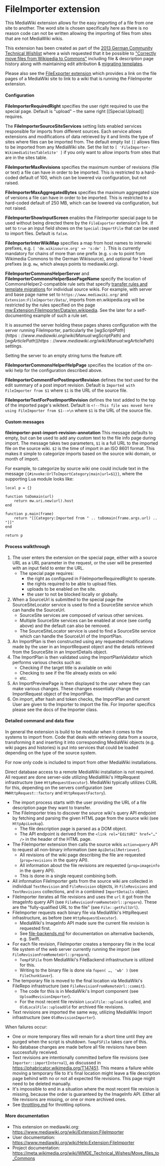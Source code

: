 # FileImporter extension

This MediaWiki extension allows for the easy importing of a file from one site to another.
The word site is chosen specifically here as there is no reason code can not be written allowing the
importing of files from sites that are not MediaWiki wikis.

This extension has been created as part of the
[2013 German Community Technical Wishlist](https://meta.wikimedia.org/wiki/WMDE_Technical_Wishes/Move_files_to_Commons)
where a wish requested that it be possible to
["Correctly move files from Wikipedia to Commons"](https://phabricator.wikimedia.org/T140462)
including file & description page history along with maintaining edit attribution &
[migrating templates](docs/wikitext-cleanup.md).

Please also see the [FileExporter extension](https://www.mediawiki.org/wiki/Extension:FileExporter)
which provides a link on the file pages of a MediaWiki site to link to a wiki that is running the
FileImporter extension.

#### Configuration

**FileImporterRequiredRight** specifies the user right required to use the special page. Default is
"upload" – the same right [[Special:Upload]] requires.

The **FileImporterSourceSiteServices** setting lists enabled services responsible for imports from different sources.
Each service allows extensions and modifications of data retrieved by it and limits the type of sites where files can be
imported from. The default empty list `[]` allows files to be imported from any MediaWiki site. Set the list to
`[ 'FileImporter-WikimediaSitesTableSite' ]` if you only want to allow imports from sites that are in the sites table.

**FileImporterMaxRevisions** specifies the maximum number of revisions (file or text) a file can
have in order to be imported. This is restricted to a hard-coded default of 100, which can be
lowered via configuration, but not raised.

**FileImporterMaxAggregatedBytes** specifies the maximum aggregated size of versions a file can have
in order to be imported. This is restricted to a hard-coded default of 250 MB, which can be lowered
via configuration, but not raised.

**FileImporterShowInputScreen** enables the FileImporter special page to be used without being directed there by the
`FileExporter` extension's link. If set to `true` an input field shows on the `Special:ImportFile` that can be used to
import files. Default is `false`.

**FileImporterInterWikiMap** specifies a map from host names to interwiki prefixes, e.g.
`[ 'de.wikisource.org' => 's:de' ]`. This is currently mandatory for chains of more than one prefix
(e.g. `s:de` to point from Wikimedia Commons to the German Wikisource), and optional for 1-level
prefixes (e.g. `mw`, which always points to mediawiki.org).

**FileImporterCommonsHelperServer** and **FileImporterCommonsHelperBasePageName** specify the
location of CommonsHelper2-compatible rule sets that specify
[transfer rules and template migrations](docs/wikitext-cleanup.md)
for individual source wikis. For example, with server and base page name set to
`https://www.mediawiki.org/` and `Extension:FileImporter/Data/`, imports from en.wikipedia.org will
be restricted by the rules specified on the page
[mw:Extension:FileImporter/Data/en.wikipedia](https://www.mediawiki.org/wiki/Extension:FileImporter/Data/en.wikipedia).
See the later for a self-documenting example of such a rule set.

It is assumed the server holding these pages shares configuration with the server running
FileImporter, particularly the [$wgScriptPath](https://www.mediawiki.org/wiki/Manual:$wgScriptPath)
and [$wgArticlePath](https://www.mediawiki.org/wiki/Manual:$wgArticlePath) settings.

Setting the server to an empty string turns the feature off.

**FileImporterCommonsHelperHelpPage** specifies the location of the on-wiki help for the
configuration described above.

**FileImporterCommentForPostImportRevision** defines the text used for the edit summary of a post import revision.
Default is `Imported with FileImporter from $1` where `$1` is the URL of the source file.

**FileImporterTextForPostImportRevision** defines the text added to the top of the imported page's wikitext.
Default is `<!--This file was moved here using FileImporter from $1-->\n` where `$1` is the URL of the source file.

#### Custom messages

**fileimporter-post-import-revision-annotation** This message defaults to
empty, but can be used to add any custom text to the file info page during
import.  The message takes two parameters, `$1` is a full URL to the imported
file on the source wiki.  `$2` is the time of import in an ISO 8601 format.
This makes it simple to categorize imports based on the source wiki domain,
or month of import.

For example, to categorize by source wiki one could include text in the message
`{{#invoke:UrlToImportCategory|main|url=$1}}`, where the supporting Lua module
looks like:

```
local p = {}

function toDomain(url)
    return mw.uri.new(url).host
end

function p.main(frame)
    return "[[Category:Imported from " .. toDomain(frame.args.url) .. "]]"
end

return p
```

#### Process walkthrough

1) The user enters the extension on the special page,
   either with a source URL as a URL parameter in the request,
   or the user will be presented with an input field to enter the URL.
    - The special page requires:
      - the right as configured in FileImporterRequiredRight to operate.
      - the rights required to be able to upload files.
      - uploads to be enabled on the site.
      - the user to not be blocked locally or globally.
2) When a SourceUrl is submitted to the special page the SourceSiteLocator service is used to find a
   SourceSite service which can handle the SourceUrl.
      - SourceSite services are composed of various other services.
      - Multiple SourceSite services can be enabled at once (see config above) and the default can also be removed.
      - The SourceSiteLocator service is used to find a SourceSite service which can handle the SourceUrl of the ImportPlan.
4) An ImportPlan is then constructed using any requested modifications made by the user in an ImportRequest object
   and the details retrieved from the SourceSite in an ImportDetails object.
5) The ImportPlan is then validated using the ImportPlanValidator which performs various checks such as:
      - Checking if the target title is available on wiki
      - Checking to see if the file already exists on wiki
      - etc.
6) An ImportPreviewPage is then displayed to the user where they can make various changes.
   These changes essentially change the ImportRequest object of the ImportPlan.
7) On import, after hash and token checks, the ImportPlan and current User are given to the Importer to import the file.
   For Importer specifics please see the docs of the Importer class.

#### Detailed command and data flow

In general the extension is build to be modular when it comes to the systems to import from. Code
that deals with retrieving data from a source, transforming it and inserting it into corresponding
MediaWiki objects (e.g. wiki pages and histories) is put into services that could be loaded
depending on the type of the source system.

For now only code is included to import from other MediaWiki installations.

Direct database access to a remote MediaWiki installation is not required. All request are done
server-side utilizing MediaWiki's HttpRequest infrastructure (see `HttpRequestExecutor`). MediaWiki
typically utilizes CURL for this, depending on the servers configuration (see
`MWHttpRequest::factory` and `HttpRequestFactory`).

- The import process starts with the user providing the URL of a file description page they want to
  transfer.
- The FileImporter tries to discover the source wiki's query API endpoint by fetching and parsing
  the given HTML page from the source wiki (see `HttpApiLookup`).
  - The file description page is parsed as a DOM object.
  - The API endpoint is derived from the `<link rel="EditURI" href="…" />` in the header of the
    HTML page.
- The FileImporter extension then calls the source wikis `action=query` API to request all
  non-binary information (see `ApiDetailRetriever`).
  - All revisions of the wiki page describing the file are requested (`prop=revisions` in the query
    API).
  - All information about the file revisions are requested (`prop=imageinfo` in the query API).
  - This is done in a single request combining both.
- All information FileImporter gets from the source wiki are collected in individual `TextRevision`
  and `FileRevision` objects, in `FileRevisions` and `TextRevisions` collections, and in a combined
  `ImportDetails` object.
- FileImporter iterates all file revisions and uses the `url` it got from the ImageInfo query API
  (see `FileRevisionFromRemoteUrl::prepare`). These are the "fully-qualified URL to the file" (see
  `File::getFullUrl`).
- FileImporter requests each binary file via MediaWiki's HttpRequest infrastructure, as before (see
  `HttpRequestExecutor`).
  - MediaWiki's ImageInfo API made sure the current file revision is requested first.
  - See [file-backends.md](docs/file-backends.md) for documentation on alternative backends, e.g.
    Swift.
- For each file revision, FileImporter creates a temporary file in the local file system of the web
  server currently running the import (see `FileRevisionFromRemoteUrl::prepare`).
  - `TempFSFile` from MediaWiki's FileBackend infrastructure is utilized for this.
  - Writing to the binary file is done via `fopen( …, 'wb' )` (see `FileChunkSaver`).
- The temporary file is moved to the final location via MediaWiki's FileRepo infrastructure (see
  `FileRevisionFromRemoteUrl::commit`).
  - The code for this is in MediaWiki's Import component (see `UploadRevisionImporter`).
  - For the most recent file revision `LocalFile::upload` is called, and `OldLocalFile::uploadOld`
    for archived file revisions.
- Text revisions are imported the same way, utilizing MediaWiki Import infrastructure (see
  `OldRevisionImporter`).

When failures occur:
- One or more temporary files will remain for a short time until they are purged when the script is
  shutdown. `TempFSFile` takes care of this.
- No database changes are made before all file revisions have been successfully received.
- Text revisions are intentionally committed before file revisions (see `Importer::importInternal`),
  as discussed in https://phabricator.wikimedia.org/T147451. This means a failure while moving a
  temporary file to it's final location might leave a file description page behind with no or not
  all expected file revisions. This page might need to be deleted manually.
- It's impossible to end in a situation where the most recent file revision is missing, because the
  order is guaranteed by the ImageInfo API. Either all file revisions are missing, or one or more
  archived ones.
- See [throttling.md](docs/throttling.md) for throttling options.

#### More documentation
- This extension on mediawiki.org: https://www.mediawiki.org/wiki/Extension:FileImporter
- User documentation: https://www.mediawiki.org/wiki/Help:Extension:FileImporter
- Project documentation: https://meta.wikimedia.org/wiki/WMDE_Technical_Wishes/Move_files_to_Commons
